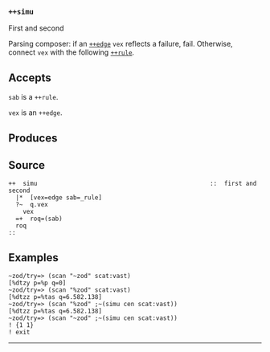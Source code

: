 ### `++simu`

First and second

Parsing composer: if an [`++edge`]() `vex` reflects a failure, fail. Otherwise,
connect `vex` with the following [`++rule`]().

Accepts
-------

`sab` is a `++rule`.

`vex` is an `++edge`.

Produces
--------



Source
------

    ++  simu                                                ::  first and second
      |*  [vex=edge sab=_rule]
      ?~  q.vex
        vex
      =+  roq=(sab)
      roq
    ::

Examples
--------

    ~zod/try=> (scan "~zod" scat:vast)
    [%dtzy p=%p q=0]
    ~zod/try=> (scan "%zod" scat:vast)
    [%dtzz p=%tas q=6.582.138]
    ~zod/try=> (scan "%zod" ;~(simu cen scat:vast))
    [%dtzz p=%tas q=6.582.138]
    ~zod/try=> (scan "~zod" ;~(simu cen scat:vast))
    ! {1 1}
    ! exit



***
